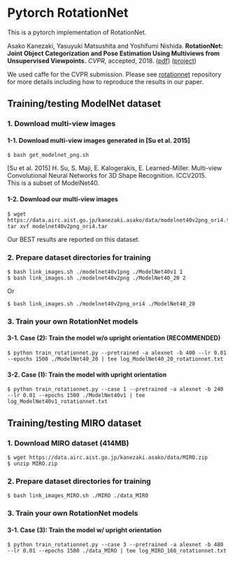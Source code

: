 # Pytorch RotationNet

This is a pytorch implementation of RotationNet.

Asako Kanezaki, Yasuyuki Matsushita and Yoshifumi Nishida.
**RotationNet: Joint Object Categorization and Pose Estimation Using Multiviews from Unsupervised Viewpoints.** 
*CVPR*, accepted, 2018.
([pdf](https://arxiv.org/abs/1603.06208))
([project](https://kanezaki.github.io/rotationnet/))

We used caffe for the CVPR submission.
Please see [rotationnet](https://github.com/kanezaki/rotationnet) repository for more details including how to reproduce the results in our paper.

## Training/testing ModelNet dataset

### 1. Download multi-view images
#### 1-1. Download multi-view images generated in [Su et al. 2015]
    $ bash get_modelnet_png.sh  
[Su et al. 2015] H. Su, S. Maji, E. Kalogerakis, E. Learned-Miller. Multi-view Convolutional Neural Networks for 3D Shape Recognition. ICCV2015.  
This is a subset of ModelNet40.
#### 1-2. Download our multi-view images 
    $ wget https://data.airc.aist.go.jp/kanezaki.asako/data/modelnet40v2png_ori4.tar; tar xvf modelnet40v2png_ori4.tar  
Our BEST results are reported on this dataset.

### 2. Prepare dataset directories for training
    $ bash link_images.sh ./modelnet40v1png ./ModelNet40v1 1  
    $ bash link_images.sh ./modelnet40v2png ./ModelNet40_20 2  
Or  

    $ bash link_images.sh ./modelnet40v2png_ori4 ./ModelNet40_20  

### 3. Train your own RotationNet models
#### 3-1. Case (2): Train the model w/o upright orientation (RECOMMENDED)
    $ python train_rotationnet.py --pretrained -a alexnet -b 400 --lr 0.01 --epochs 1500 ./ModelNet40_20 | tee log_ModelNet40_20_rotationnet.txt
#### 3-2. Case (1): Train the model with upright orientation
    $ python train_rotationnet.py --case 1 --pretrained -a alexnet -b 240 --lr 0.01 --epochs 1500 ./ModelNet40v1 | tee log_ModelNet40v1_rotationnet.txt 

## Training/testing MIRO dataset

### 1. Download MIRO dataset (414MB)
    $ wget https://data.airc.aist.go.jp/kanezaki.asako/data/MIRO.zip  
    $ unzip MIRO.zip 

### 2. Prepare dataset directories for training
    $ bash link_images_MIRO.sh ./MIRO ./data_MIRO

### 3. Train your own RotationNet models
#### 3-1. Case (3): Train the model w/ upright orientation
    $ python train_rotationnet.py --case 3 --pretrained -a alexnet -b 480 --lr 0.01 --epochs 1500 ./data_MIRO | tee log_MIRO_160_rotationnet.txt
